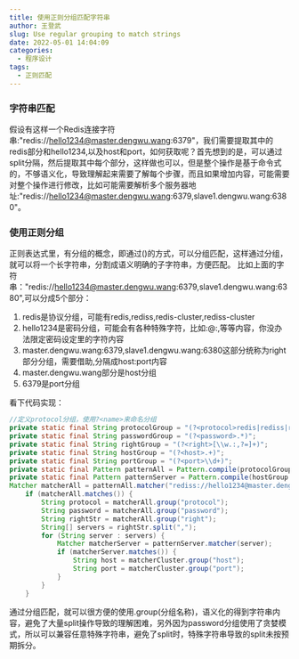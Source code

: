 ```yaml
---
title: 使用正则分组匹配字符串
author: 王登武
slug: Use regular grouping to match strings
date: 2022-05-01 14:04:09
categories:
  - 程序设计
tags:
  - 正则匹配
---
```


### 字符串匹配

假设有这样一个Redis连接字符串:"redis://hello1234@master.dengwu.wang:6379"，我们需要提取其中的redis部分和hello1234,以及host和port，如何获取呢？首先想到的是，可以通过split分隔，然后提取其中每个部分，这样做也可以，但是整个操作是基于命令式的，不够语义化，导致理解起来需要了解每个步骤，而且如果增加内容，可能需要对整个操作进行修改，比如可能需要解析多个服务器地址:"redis://hello1234@master.dengwu.wang:6379,slave1.dengwu.wang:6380"。

### 使用正则分组

正则表达式里，有分组的概念，即通过()的方式，可以分组匹配，这样通过分组，就可以将一个长字符串，分割成语义明确的子字符串，方便匹配。
比如上面的字符串："redis://hello1234@master.dengwu.wang:6379,slave1.dengwu.wang:6380",可以分成5个部分：

1. redis是协议分组，可能有redis,rediss,redis-cluster,rediss-cluster
2. hello1234是密码分组，可能会有各种特殊字符，比如:@:,等等内容，你没办法限定密码设定里的字符内容
3. master.dengwu.wang:6379,slave1.dengwu.wang:6380这部分统称为right部分分组，需要借助,分隔成host:port内容
4. master.dengwu.wang部分是host分组
5. 6379是port分组

看下代码实现：

``` java
//定义protocol分组，使用?<name>来命名分组
private static final String protocolGroup = "(?<protocol>redis|rediss|redis-cluster|rediss-cluster)";
private static final String passwordGroup = "(?<password>.*)";
private static final String rightGroup = "(?<right>[\\w.:,?=]+)";
private static final String hostGroup = "(?<host>.+)";
private static final String portGroup = "(?<port>\\d+)";
private static final Pattern patternAll = Pattern.compile(protocolGroup + "://" + passwordGroup + "@" + rightGroup);
private static final Pattern patternServer = Pattern.compile(hostGroup + ":" + portGroup);
Matcher matcherAll = patternAll.matcher("rediss://hello1234@master.dengwu.wang:6379,slave1.dengwu.wang:6380");
    if (matcherAll.matches()) {
        String protocol = matcherAll.group("protocol");
        String password = matcherAll.group("password");
        String rightStr = matcherAll.group("right");
        String[] servers = rightStr.split(",");
        for (String server : servers) {
            Matcher matcherServer = patternServer.matcher(server);
            if (matcherServer.matches()) {
                String host = matcherCluster.group("host");
                String port = matcherCluster.group("port");
            }
        }
    }
```

通过分组匹配，就可以很方便的使用.group(分组名称)，语义化的得到字符串内容，避免了大量split操作导致的理解困难，另外因为password分组使用了贪婪模式，所以可以兼容任意特殊字符串，避免了split时，特殊字符串导致的split未按预期拆分。

